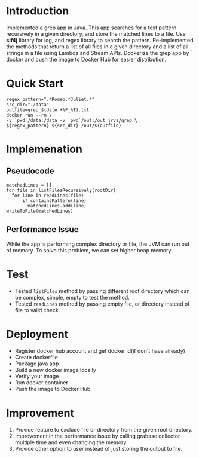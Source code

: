 # Introduction
Implemented a grep app in Java. This app searches for a text pattern recursively in a given directory, and store the matched lines to a file. Use **slf4j** library for log, and regex library to search the pattern. Re-implemented the methods that return a list of all files in a given directory and a list of all strings in a file using Lambda and Stream APIs. Dockerize the grep app by docker and push the image to Docker Hub for easier distribution.
# Quick Start
```
regex_pattern=".*Romeo.*Juliet.*"
src_dir="./data"
outfile=grep_$(date +%F_%T).txt
docker run --rm \
-v `pwd`/data:/data -v `pwd`/out:/out jrvs/grep \
${regex_pattern} ${src_dir} /out/${outfile}
```
# Implemenation
## Pseudocode
```
matchedLines = []
for file in listFilesRecursively(rootDir)
  for line in readLines(file)
      if containsPattern(line)
        matchedLines.add(line)
writeToFile(matchedLines)
```
## Performance Issue
While the app is performing complex directory or file, the JVM can run out of memory. To solve this problem, we can set higher heap memory.
# Test
- Tested `listFiles` method by passing different root directory which can be complex, simple, empty to test the method.
- Tested `readLines` method by passing empty file, or directory instead of file to valid check. 
# Deployment
- Register docker hub account and get docker id(if don't have already)
- Create dockerfile
- Package java app
- Build a new docker image locally
- Verify your image
- Run docker container
- Push the image to Docker Hub

# Improvement
1. Provide feature to exclude file or directory from the given root directory.
2. Improvement in the performance issue by calling grabase collector multiple time and even changing the memory.
3. Provide other option to user instead of just storing the output to file. 